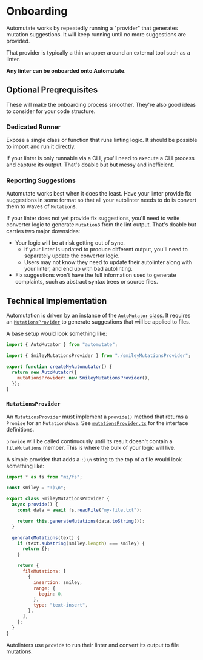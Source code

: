 # Onboarding

Automutate works by repeatedly running a "provider" that generates mutation suggestions.
It will keep running until no more suggestions are provided.

That provider is typically a thin wrapper around an external tool such as a linter.

**Any linter can be onboarded onto Automutate**.

## Optional Preqrequisites

These will make the onboarding process smoother.
They're also good ideas to consider for your code structure.

### Dedicated Runner

Expose a single class or function that runs linting logic.
It should be possible to import and run it directly.

If your linter is only runnable via a CLI, you'll need to execute a CLI process and capture its output.
That's doable but but messy and inefficient.

### Reporting Suggestions

Automutate works best when it does the least.
Have your linter provide fix suggestions in some format so that all your autolinter needs to do is convert them to waves of `Mutation`s.

If your linter does not yet provide fix suggestions, you'll need to write converter logic to generate `Mutation`s from the lint output.
That's doable but carries two major downsides:

- Your logic will be at risk getting out of sync.
  - If your linter is updated to produce different output, you'll need to separately update the converter logic.
  - Users may not know they need to update their autolinter along with your linter, and end up with bad autolinting.
- Fix suggestions won't have the full information used to generate complaints, such as abstract syntax trees or source files.

## Technical Implementation

Automutation is driven by an instance of the [`AutoMutator` class](../src/autoMutator.ts).
It requires an [`MutationsProvider`](../src/mutationsProvider.ts) to generate suggestions that will be applied to files.

A base setup would look something like:

```javascript
import { AutoMutator } from "automutate";

import { SmileyMutationsProvider } from "./smileyMutationsProvider";

export function createMyAutomutator() {
  return new AutoMutator({
    mutationsProvider: new SmileyMutationsProvider(),
  });
}
```

### `MutationsProvider`

An `MutationsProvider` must implement a `provide()` method that returns a `Promise` for an `MutationsWave`.
See [`mutationsProvider.ts`](../src/mutationsProvider.ts) for the interface definitions.

`provide` will be called continuously until its result doesn't contain a `fileMutations` member.
This is where the bulk of your logic will live.

A simple provider that adds a `:)\n` string to the top of a file would look something like:

```javascript
import * as fs from "mz/fs";

const smiley = ":)\n";

export class SmileyMutationsProvider {
  async provide() {
    const data = await fs.readFile("my-file.txt");

    return this.generateMutations(data.toString());
  }

  generateMutations(text) {
    if (text.substring(smiley.length) === smiley) {
      return {};
    }

    return {
      fileMutations: [
        {
          insertion: smiley,
          range: {
            begin: 0,
          },
          type: "text-insert",
        },
      ],
    };
  }
}
```

Autolinters use `provide` to run their linter and convert its output to file mutations.
